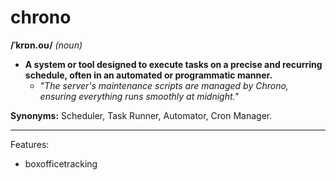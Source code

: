 # chrono

**/ˈkrɒn.oʊ/** *(noun)*  

- **A system or tool designed to execute tasks on a precise and recurring schedule, often in an automated or programmatic manner.**  
   - *"The server's maintenance scripts are managed by Chrono, ensuring everything runs smoothly at midnight."*  

**Synonyms:** Scheduler, Task Runner, Automator, Cron Manager.  

---

Features:

- boxofficetracking